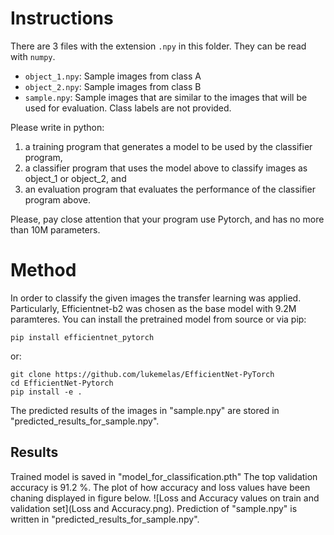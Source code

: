 # Instructions

There are 3 files with the extension `.npy` in this folder.
They can be read with `numpy`.

- `object_1.npy`: Sample images from class A
- `object_2.npy`: Sample images from class B
- `sample.npy`: Sample images that are similar to the images that will be used for evaluation. Class labels are not provided.

Please write in python:

1. a training program that generates a model to be used by the classifier program,
2. a classifier program that uses the model above to classify images as object_1 or object_2, and
3. an evaluation program that evaluates the performance of the classifier program above.

Please, pay close attention that your program use Pytorch, and has no more than 10M parameters.


# Method

In order to classify the given images the transfer learning was applied. Particularly, Efficientnet-b2 was chosen as the base model
with 9.2M paramteres. You can install the pretrained model from source or via pip:
```
pip install efficientnet_pytorch
``` 
or:
```
git clone https://github.com/lukemelas/EfficientNet-PyTorch
cd EfficientNet-Pytorch
pip install -e .
```

The predicted results of the images in "sample.npy" are stored in "predicted_results_for_sample.npy".


## Results
Trained model is saved in "model_for_classification.pth"
The top validation accuracy is 91.2 %. 
The plot of how accuracy and loss values have been chaning displayed in figure below.
![Loss and Accuracy values on train and validation set](Loss and Accuracy.png).
Prediction of "sample.npy" is written in "predicted_results_for_sample.npy".
